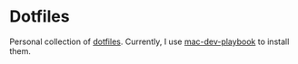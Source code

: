 # Dotfiles
Personal collection of [dotfiles](https://dotfiles.github.io/).  Currently, I use [mac-dev-playbook](https://github.com/geerlingguy/mac-dev-playbook) to install them.
